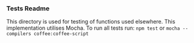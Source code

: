 ### Tests Readme
This directory is used for testing of functions used elsewhere. This implementation utilises Mocha. To run all tests run: `npm test` or `mocha --compilers coffee:coffee-script`